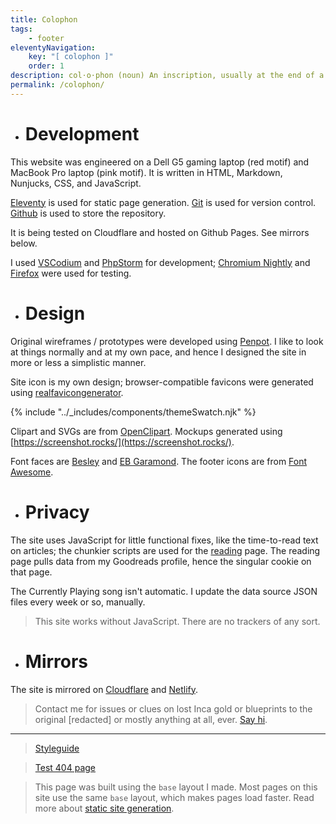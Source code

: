 ```yaml
---
title: Colophon
tags:
    - footer
eleventyNavigation:
    key: "[ colophon ]"
    order: 1
description: col⋅o⋅phon (noun) An inscription, usually at the end of a book, giving facts about its publication.
permalink: /colophon/
---
```


- # Development

This website was engineered on a Dell G5 gaming laptop (red motif) and MacBook Pro laptop (pink motif). It is written in HTML, Markdown, Nunjucks, CSS, and JavaScript.

[Eleventy](https://www.11ty.dev/) is used for static page generation. [Git](https://git-scm.com/) is used for version control. [Github](https://github.com) is used to store the repository. 

It is being tested on Cloudflare and hosted on Github Pages. See mirrors below.

I used [VSCodium](https://vscodium.com/) and [PhpStorm](https://www.jetbrains.com/phpstorm/) for development; [Chromium Nightly](https://www.chromium.org/Home/) and [Firefox](https://www.mozilla.org/en-US/firefox/new/) were used for testing.

- # Design

<div class="display-columns display-columns--two display-columns__close-gap">

<div class="mb-xxs">
<p>Original wireframes / prototypes were developed using <a href="https://penpot.app/" title="Penpot" target="_blank">Penpot</a>. I like to look at things normally and at my own pace, and hence I designed the site in more or less a simplistic manner.</p> 

<p>Site icon is my own design; browser-compatible favicons were generated using <a href="https://realfavicongenerator.net/" title="realfavicongenerator website" target="_blank">realfavicongenerator</a>.</p>

</div>

{% include "../_includes/components/themeSwatch.njk" %}

</div>

Clipart and SVGs are from [OpenClipart](https://openclipart.org/). Mockups generated using [https://screenshot.rocks/](https://screenshot.rocks/).

Font faces are [Besley](https://indestructibletype.com/Besley.html) and [EB Garamond](https://github.com/octaviopardo/EBGaramond12/tree/master). The footer icons are from [Font Awesome](https://fontawesome.com/).


- # Privacy

The site uses JavaScript for little functional fixes, like the time-to-read text on articles; the chunkier scripts are used for the [reading](/reading) page. The reading page pulls data from my Goodreads profile, hence the singular cookie on that page.

The Currently Playing song isn't automatic. I update the data source JSON files every week or so, manually.

> This site works without JavaScript. There are no trackers of any sort.

- # Mirrors

The site is mirrored on [Cloudflare](https://partheus-github-io.pages.dev) and [Netlify](https://temporalharmonygarden.netlify.app/).

> Contact me for issues or clues on lost Inca gold or blueprints to the original [redacted] or mostly anything at all, ever. [Say hi](/hello).

---

> [Styleguide](/styleguide/)

> [Test 404 page](/not-a-link)

<blockquote class="blockquote-lilac">

This page was built using the `base` layout I made. Most pages on this site use the same `base` layout, which makes pages load faster. Read more about [static site generation](https://www.cloudflare.com/learning/performance/static-site-generator/).

</blockquote>

